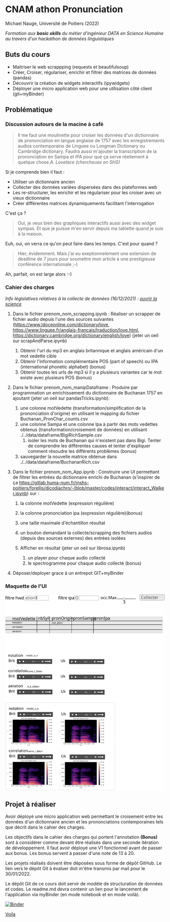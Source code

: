 # CNAM athon Pronunciation
Michael Nauge, Université de Poitiers (2022)

*Formation aux **basic skills** du métier d'ingénieur DATA en Science Humaine au travers d'un hackathon de données linguistiques*


## Buts du cours

* Maitriser le web scrappping (requests et beautifulsoup)
* Créer, Croiser, régulariser, enrichir et filtrer des matrices de données (pandas)
* Découvrir la création de widgets interactifs (ipywidgets)
* Déployer une micro application web pour une utilisation côté client (git+myBinder)


## Problématique 

### Discussion autours de la macine à café

> Il me faut une moulinette pour croiser les données d'un dictionnaire de prononciation en langue anglaise de 1757 avec les enregistrements audios contemporains de Linguee ou Longman Dictionary ou Cambridge dictionary. Faudra aussi m'ajouter la transcription de la prononciation en Sampa et IPA pour que ça serve réellement à quelque chose.*A. Lovelace (chercheuse en SHS)* 


Si je comprends bien il faut :
* Utiliser un dictionnaire ancien
* Collecter des données variées dispersées dans des plateformes web
* Les re-structurer, les enrichir et les régulariser pour les croiser avec un vieux dictionnaire
* Créer différentes matrices dynamiquements facilitant l'interrogation

C'est ça ?

> Oui, je veux bien des graphiques interactifs aussi avec des widget sympas. Et que je puisse m'en servir depuis ma tablette quand je suis à la maison.

Euh, oui, on verra ce qu'on peut faire dans les temps. C'est pour quand ?

> Hier, évidemment. Mais j'ai eu exeptionnelement une extension de deadline de 7 jours pour soumettre mon article à une prestigieuse conférence internationale ;-)

Ah, parfait, on est large alors :-)


### Cahier des charges
*Info législatives relatives à la collecte de données (16/12/2021) : [ouvrir la science](https://www.ouvrirlascience.fr/la-fouille-de-textes-et-de-donnees-a-des-fins-de-recherche-une-pratique-confirmee-et-desormais-operationnelle-en-droit-francais/?utm_campaign=Data%20veille&utm_medium=email&utm_source=Revue%20newsletter)*

1. Dans le fichier prenom_nom_scrapping.ipynb : Réaliser un scrapper de fichier audio depuis l'une des sources suivantes (https://www.ldoceonline.com/dictionary/love, https://www.linguee.fr/anglais-francais/traduction/love.html, https://dictionary.cambridge.org/dictionary/english/love) (jeter un oeil sur scrapAndParse.ipynb)
    1. Obtenir l'url du mp3 en anglais britannique et anglais américain d'un mot vedette cible
    1. Obtenir l'information complémentaire POS (part of speech) ou IPA (international phonetic alphabet) (bonus)
    1. Obtenir toutes les urls de mp3 si il y a plusieurs variantes car le mot existe avec plusieurs POS (bonus)
    


1. Dans le fichier prenom_nom_manipDataframe : Produire par programmation un enrichissement du dictionnaire de Buchanan 1757 en ajoutant (jeter un oeil sur pandasTricks.ipynb): 
    1. une colonne motVedette (transformation/simplification de la prononciation d'origine) en utilisant le mapping du fichier Buchanan_PronChar_counts.csv 
    1. une colonne Sampa et une colonne Ipa à partir des mots vedettes obtenus (transformation/croisement de données) en utilisant ./../data/dataframe/BigiRichSample.csv
        1. isoler les mots de Buchanan qui n'existent pas dans Bigi. Tenter de comprendre les différentes causes et tenter d'expliquer comment résoudre les différents problèmes (bonus) 
    1. sauvegarder la nouvelle matrice obtenue dans ./../data/dataframe/BuchananRich.csv

1. Dans le fichier prenom_nom_App.ipynb : Construire une UI permettant de filtrer les entrées du dictionnaire enrichi de Buchanan (s'inspirer de ça https://gitlab.huma-num.fr/mshs-poitiers/forellis/dicodiachro/-/blob/master/codes/interact/interact_Walker.ipynb) sur :
    1. la colonne motVedette (expression régulière) 
    1. la colonne prononciation ipa (expression régulière)(bonus)
    1. une taille maximale d'échantillon résultat
    1. un bouton demandant la collecte/scrapping des fichiers audios (depuis des sources externes) des entrées isolées 

    1. Afficher en résultat (jeter un oeil sur librosa.ipynb)
        1. un player pour chaque audio collecté
        1. le spectrogramme pour chaque audio collecté (bonus)
        
1. Déposer/deployer grace à un entrepot GIT+myBinder 

### Maquette de l'UI
<img src="maquette.svg"> 


## Projet à réaliser 

Avoir déployé une micro application web permettant le croisement entre les données d'un dictionnaire ancien et les prononciations contemporaines tels que décrit dans le cahier des charges. 

Les objectifs dans le cahier des charges qui portent l'annotation **(Bonus)** sont à considérer comme devant être réalisés dans une seconde itération de développement. Il faut avoir déployé une V1 fonctionnel avant de passer aux bonus. Les bonus servent à passer d'une note de 13 à 20.


Les projets réalisés doivent être déposées sous forme de dépôt GitHub. Le lien vers le dépôt Git à évaluer doit m'être transmis par mail pour le 30/01/2022.

Le dépôt Git de ce cours doit servir de modèle de structuration de données et codes. Le readme.md devra contenir un lien pour le lancement de l'application via myBinder (en mode notebook et en mode voilà).

[![Binder](https://mybinder.org/badge_logo.svg)](https://mybinder.org/v2/gh/anisshl/dicoCo.git/HEAD)

[Voila](https://mybinder.org/v2/gh/anisshl/dicoCo.git/HEAD?urlpath=%2Fvoila%2Frender%2Fnotebook%2Fanis_sahli_App.ipynb)











